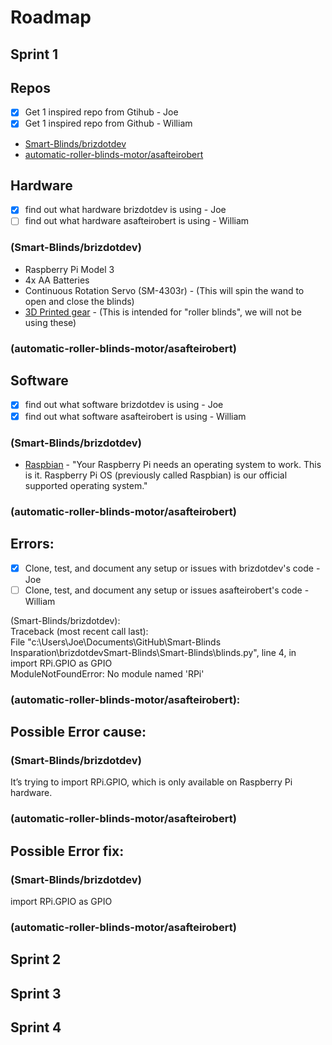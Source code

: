 # Roadmap

## Sprint 1

## Repos
- [x] Get 1 inspired repo from Gtihub - Joe  
- [x] Get 1 inspired repo from Github - William

- [Smart-Blinds/brizdotdev](https://github.com/brizdotdev/Smart-Blinds)  
- [automatic-roller-blinds-motor/asafteirobert](https://github.com/asafteirobert/automatic-roller-blinds-motor)

## Hardware
- [x] find out what hardware brizdotdev is using - Joe
- [ ] find out what hardware asafteirobert is using - William  
### (Smart-Blinds/brizdotdev)
- Raspberry Pi Model 3
- 4x AA Batteries
- Continuous Rotation Servo (SM-4303r) - (This will spin the wand to open and close the blinds)
- [3D Printed gear](http://www.thingiverse.com/thing:867) - (This is intended for "roller blinds", we will not be using these)

### (automatic-roller-blinds-motor/asafteirobert)

## Software  
- [x] find out what software brizdotdev is using - Joe
- [x] find out what software asafteirobert is using - William

### (Smart-Blinds/brizdotdev)
- [Raspbian](https://www.raspberrypi.org/downloads/raspbian/) - "Your Raspberry Pi needs an operating system to work. This is it. Raspberry Pi OS (previously called Raspbian) is our official supported operating system."


### (automatic-roller-blinds-motor/asafteirobert)

## Errors: 
- [x] Clone, test, and document any setup or issues with brizdotdev's code - Joe
- [ ] Clone, test, and document any setup or issues asafteirobert's code - William

(Smart-Blinds/brizdotdev):  
Traceback (most recent call last):  
  File "c:\Users\Joe\Documents\GitHub\Smart-Blinds Insparation\brizdotdevSmart-Blinds\Smart-Blinds\blinds.py", line 4, in <module>  
    import RPi.GPIO as GPIO  
ModuleNotFoundError: No module named 'RPi'

### (automatic-roller-blinds-motor/asafteirobert):

## Possible Error cause:  
### (Smart-Blinds/brizdotdev) 
It’s trying to import RPi.GPIO, which is only available on Raspberry Pi hardware.

### (automatic-roller-blinds-motor/asafteirobert)

## Possible Error fix:  
### (Smart-Blinds/brizdotdev)
import RPi.GPIO as GPIO

### (automatic-roller-blinds-motor/asafteirobert)



## Sprint 2

## Sprint 3

## Sprint 4

